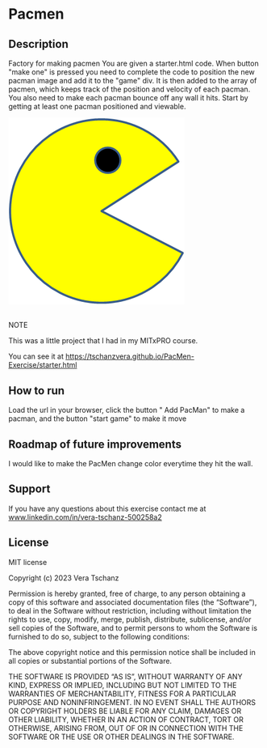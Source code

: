 # Pacmen

## Description

Factory for making pacmen
You are given a starter.html code.
When button "make one" is pressed you need to complete the code 
to position the new pacman image and add it to the "game" div. It is then added to the array of pacmen, which keeps track of the position and velocity of each pacman.
You also need to make each pacman bounce off any wall it hits. 
Start by getting at least one pacman positioned and viewable. 

<img src="PacMan1.png">




##
NOTE

This was a little project that I had in my MITxPRO course.  

You can see it at https://tschanzvera.github.io/PacMen-Exercise/starter.html

## How to run

Load the url in your browser, click the button " Add PacMan" to make a pacman, and the button "start game" to make it move

## Roadmap of future improvements 

I would like to make the PacMen change color everytime they hit the wall.

## Support

If you have any questions about this exercise contact me at www.linkedin.com/in/vera-tschanz-500258a2

## License

MIT license

Copyright (c) 2023 Vera Tschanz

Permission is hereby granted, free of charge, to any person obtaining a copy of this software and associated documentation files (the “Software”), to deal in the Software without restriction, including without limitation the rights to use, copy, modify, merge, publish, distribute, sublicense, and/or sell copies of the Software, and to permit persons to whom the Software is furnished to do so, subject to the following conditions:

The above copyright notice and this permission notice shall be included in all copies or substantial portions of the Software.

THE SOFTWARE IS PROVIDED “AS IS”, WITHOUT WARRANTY OF ANY KIND, EXPRESS OR IMPLIED, INCLUDING BUT NOT LIMITED TO THE WARRANTIES OF MERCHANTABILITY, FITNESS FOR A PARTICULAR PURPOSE AND NONINFRINGEMENT. IN NO EVENT SHALL THE AUTHORS OR COPYRIGHT HOLDERS BE LIABLE FOR ANY CLAIM, DAMAGES OR OTHER LIABILITY, WHETHER IN AN ACTION OF CONTRACT, TORT OR OTHERWISE, ARISING FROM, OUT OF OR IN CONNECTION WITH THE SOFTWARE OR THE USE OR OTHER DEALINGS IN THE SOFTWARE.

